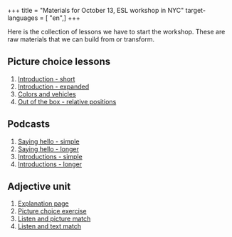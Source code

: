 +++
title = "Materials for October 13, ESL workshop in NYC"
target-languages = [ "en",]
+++

Here is the collection of lessons we have to start the workshop. These
are raw materials that we can build from or transform.

## Picture choice lessons

1.  [Introduction - short](/en/Introduction)
2.  [Introduction - expanded](/en/Introdutcion-Person_Words)
3.  [Colors and vehicles](/en/colors_and_vehicles)
4.  [Out of the box - relative positions](/en/Out_of_the_Box)

## Podcasts

1.  [Saying hello - simple](/en/Meetup_Greetings)
2.  [Saying hello -
    longer](/en/Meet-Up_Lesson_One%3A_Hi._How_are_you%3F)
3.  [Introductions - simple](/en/Meetup_Introductions_generic)
4.  [Introductions - longer](/en/Meet-Up_Lesson_Two%3A_Introductions)

## Adjective unit

1.  [Explanation page](/en/Adjectives_Explanation)
2.  [Picture choice exercise](/en/Adjective_Match_up)
3.  [Listen and picture match](/en/Listen_and_Match)
4.  [Listen and text match](/en/listen_match)
